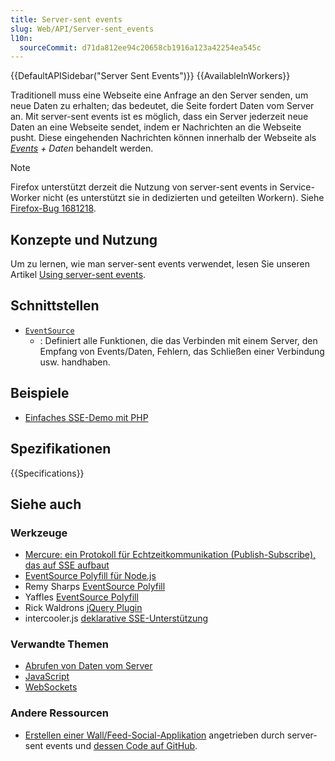 ```yaml
---
title: Server-sent events
slug: Web/API/Server-sent_events
l10n:
  sourceCommit: d71da812ee94c20658cb1916a123a42254ea545c
---
```


{{DefaultAPISidebar("Server Sent Events")}} {{AvailableInWorkers}}

Traditionell muss eine Webseite eine Anfrage an den Server senden, um neue Daten zu erhalten; das bedeutet, die Seite fordert Daten vom Server an. Mit server-sent events ist es möglich, dass ein Server jederzeit neue Daten an eine Webseite sendet, indem er Nachrichten an die Webseite pusht. Diese eingehenden Nachrichten können innerhalb der Webseite als _[Events](/de/docs/Web/API/Event) + Daten_ behandelt werden.

> [!NOTE]
> Firefox unterstützt derzeit die Nutzung von server-sent events in Service-Worker nicht (es unterstützt sie in dedizierten und geteilten Workern). Siehe [Firefox-Bug 1681218](https://bugzil.la/1681218).

## Konzepte und Nutzung

Um zu lernen, wie man server-sent events verwendet, lesen Sie unseren Artikel [Using server-sent events](/de/docs/Web/API/Server-sent_events/Using_server-sent_events).

## Schnittstellen

- [`EventSource`](/de/docs/Web/API/EventSource)
  - : Definiert alle Funktionen, die das Verbinden mit einem Server, den Empfang von Events/Daten, Fehlern, das Schließen einer Verbindung usw. handhaben.

## Beispiele

- [Einfaches SSE-Demo mit PHP](https://github.com/mdn/dom-examples/tree/main/server-sent-events)

## Spezifikationen

{{Specifications}}

## Siehe auch

### Werkzeuge

- [Mercure: ein Protokoll für Echtzeitkommunikation (Publish-Subscribe), das auf SSE aufbaut](https://mercure.rocks/)
- [EventSource Polyfill für Node.js](https://github.com/EventSource/eventsource)
- Remy Sharps [EventSource Polyfill](https://github.com/remy/polyfills/blob/master/EventSource.js)
- Yaffles [EventSource Polyfill](https://github.com/Yaffle/EventSource)
- Rick Waldrons [jQuery Plugin](https://github.com/rwaldron/jquery.eventsource)
- intercooler.js [deklarative SSE-Unterstützung](https://intercoolerjs.org/docs.html#sse)

### Verwandte Themen

- [Abrufen von Daten vom Server](/de/docs/Learn/JavaScript/Client-side_web_APIs/Fetching_data)
- [JavaScript](/de/docs/Web/JavaScript)
- [WebSockets](/de/docs/Web/API/WebSockets_API)

### Andere Ressourcen

- [Erstellen einer Wall/Feed-Social-Applikation](https://hacks.mozilla.org/2011/06/a-wall-powered-by-eventsource-and-server-sent-events/) angetrieben durch server-sent events und [dessen Code auf GitHub](https://github.com/mozilla/webowonder-demos/tree/master/demos/friends%20timeline).
